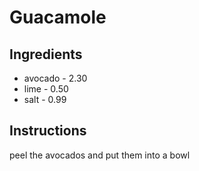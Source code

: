 # Guacamole

## Ingredients
- avocado - 2.30
- lime - 0.50
- salt - 0.99
## Instructions
peel the avocados and put them into a bowl
